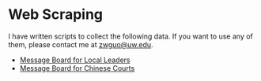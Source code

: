 # Web Scraping
I have written scripts to collect the following data. If you want to use any of them, please contact me at zwguo@uw.edu. 

* [Message Board for Local Leaders](http://liuyan.people.com.cn/)
* [Message Board for Chinese Courts](https://liuyan.chinacourt.org/)
